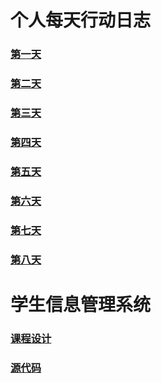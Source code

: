 # 个人每天行动日志
### [第一天](20170612.md)
### [第二天](20170613.md)
### [第三天](20170614.md)
### [第四天](20170615.md)
### [第五天](20170616.md)
### [第六天](20170617.md)
### [第七天](20170618.md)
### [第八天](20170619.md)
# 学生信息管理系统
### [课程设计](sheji.md)
### [源代码](stuinfo)

